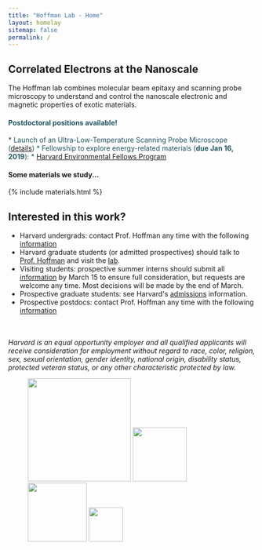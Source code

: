 ```yaml
---
title: "Hoffman Lab - Home"
layout: homelay
sitemap: false
permalink: /
---
```


## Correlated Electrons at the Nanoscale

The Hoffman lab combines molecular beam epitaxy and scanning probe microscopy to understand and control the nanoscale electronic and magnetic properties of exotic materials.
 

 <div style='color: #22555f' class="alert alert-info" role="alert">
<h4>
  Postdoctoral positions available!
</h4>
* Launch of an Ultra-Low-Temperature Scanning Probe Microscope (<a href="{{ site.url }}{{ site.baseurl }}/files/2018-postdoc-job-ad-STM-dil-fridge.pdf">details</a>)
* Fellowship to explore energy-related materials (<b>due Jan 16, 2019</b>):
  * <a href="http://www.environment.harvard.edu/environmental-fellows-program">Harvard Environmental Fellows Program</a>
</div>

#### Some materials we study...
 {% include materials.html %}


## Interested in this work?


 * Harvard undergrads: contact Prof. Hoffman any time with the following <a href="{{ site.url }}{{ site.baseurl }}/undergrads">information</a>
 * Harvard graduate students (or admitted prospectives) should talk to <a href="http://www.physics.harvard.edu/people/facpages/hoffman.html">Prof.  Hoffman</a> and visit the <a href="{{ site.url }}{{ site.baseurl }}/images/map2.jpg">lab</a>.
 * Visiting students: prospective summer interns should submit all <a href="{{ site.url }}{{ site.baseurl }}/visiting">information</a> by March 15 to ensure full consideration, but requests are welcome any time. Most 
decisions will be made by the end of March.
 * Prospective graduate students: see Harvard's <a href="http://www.physics.harvard.edu/academics/grad/admissions.html">admissions</a> information.
 * Prospective postdocs: contact Prof. Hoffman any time with the following <a href="http://hoffman.physics.harvard.edu/people/Postdoc.php">information</a>

<br><br> 
<i>Harvard is an equal opportunity employer and all qualified applicants will receive consideration for employment 
without regard to race, color, religion, sex, sexual orientation, gender identity, national origin, disability status, protected veteran status, 
or any other characteristic protected by law.</i>
 
<figure class="fourth">
  <img src="http://hoffman.physics.harvard.edu/funding/CIQM-Logo.png" style="width: 210px">
  <img src="http://hoffman.physics.harvard.edu/funding/nsf.jpg" style="width: 110px">
  <img src="http://hoffman.physics.harvard.edu/funding/moore-foundation-logo.png" style="width: 120px">
  <img src="http://hoffman.physics.harvard.edu/funding/DOE-logo.png" style="height:70px">
</figure>






